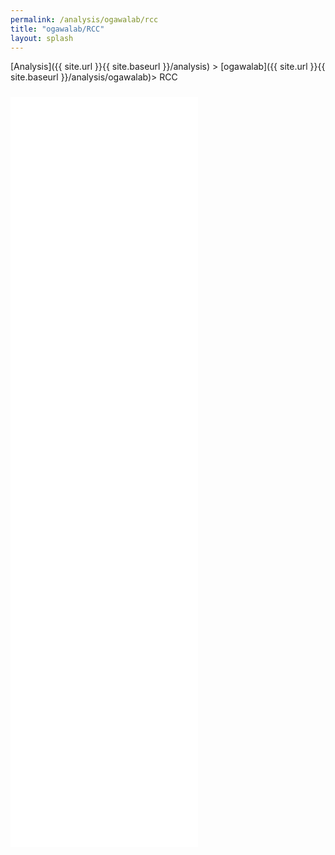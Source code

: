 ```yaml
---
permalink: /analysis/ogawalab/rcc
title: "ogawalab/RCC"
layout: splash
---
```


[Analysis]({{ site.url }}{{ site.baseurl }}/analysis) > [ogawalab]({{ site.url }}{{ site.baseurl }}/analysis/ogawalab)> RCC

<iframe src="{{ site.url }}{{ site.baseurl }}/graphs/ogawalab_rcc.html" style="height:1200px; margin-top:10px;" scrolling="no" frameborder="no"></iframe>
